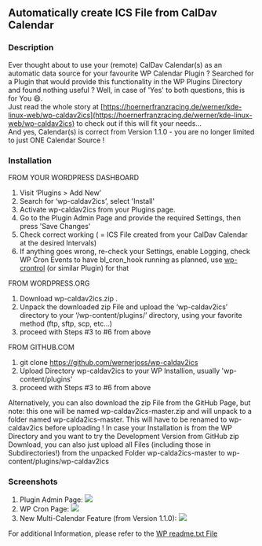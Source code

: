 ## Automatically create ICS File from CalDav Calendar

### Description

Ever thought about to use your (remote) CalDav Calendar(s) as an automatic data source for your favourite WP Calendar Plugin ?
Searched for a Plugin that would provide this functionality in the WP Plugins Directory and found nothing useful ?
Well, in case of 'Yes' to both questions, this is for You :smile:.  
Just read the whole story at [https://hoernerfranzracing.de/werner/kde-linux-web/wp-caldav2ics](https://hoernerfranzracing.de/werner/kde-linux-web/wp-caldav2ics) to check out if this will fit your needs...  
And yes, Calendar(s) is correct from Version 1.1.0 - you are no longer limited to just ONE Calendar Source !

### Installation
FROM YOUR WORDPRESS DASHBOARD

1. Visit ‘Plugins > Add New’
2. Search for ‘wp-caldav2ics’, select 'Install'
3. Activate wp-caldav2ics from your Plugins page.
4. Go to the Plugin Admin Page and provide the required Settings, then press 'Save Changes'
5. Check correct working ( = ICS File created from your CalDav Calendar at the desired Intervals)
6. If anything goes wrong, re-check your Settings, enable Logging, check WP Cron Events to have bl_cron_hook running as planned, use [wp-crontrol](https://wordpress.org/plugins/wp-crontrol) (or similar Plugin) for that

FROM WORDPRESS.ORG

1. Download wp-caldav2ics.zip .
2. Unpack the downloaded zip File and upload the ‘wp-caldav2ics’ directory to your ‘/wp-content/plugins/’ directory, using your favorite method (ftp, sftp, scp, etc…)
3. proceed with Steps #3 to #6 from above

FROM GITHUB.COM

1. git clone https://github.com/wernerjoss/wp-caldav2ics
2. Upload Directory wp-caldav2ics to your WP Installion,  usually 'wp-content/plugins'
3. proceed with Steps #3 to #6 from above

Alternatively, you can also download the zip File from the GitHub Page, but note: this one will be named wp-caldav2ics-master.zip
and will unpack to a folder named wp-calda2ics-master.
This will have to be renamed to wp-caldav2ics before uploading !
In case your Installation is from the WP Directory and you want to try the Development Version from 
GitHub zip Download, you can also just upload all Files (including those in Subdirectories!) from the unpacked Folder wp-calda2ics-master to wp-content/plugins/wp-caldav2ics

### Screenshots

1. Plugin Admin Page: ![](./screenshot-1.png)
2. WP Cron Page:  ![](./screenshot-2.png)
3. New Multi-Calendar Feature (from Version 1.1.0):  ![](./screenshot-3.png)

For additional Information, please refer to the [WP readme.txt File](./readme.txt)
